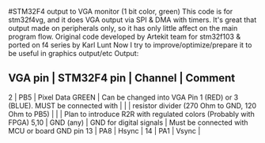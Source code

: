 #STM32F4 output to VGA monitor (1 bit color, green)
This code is for stm32f4vg, and it does VGA output via SPI & DMA with timers. It's great that output made on peripherals only, so it has only little affect on the main program flow.
Original code developed by Artekit team for stm32f103 & ported on f4 series by Karl Lunt
Now I try to improve/optimize/prepare it to be useful in graphics output/etc
Output:

VGA pin | STM32F4 pin  |  Channel                 | Comment
-------------------------------------------------------
   2    |   PB5        |  Pixel Data GREEN        | Can be changed into VGA Pin 1 (RED) or 3 (BLUE). MUST be connected with 
        |              |                          | resistor divider (270 Ohm to GND, 120 Ohm to PB5)
        |              |                          | Plan to introduce R2R with regulated colors (Probably with FPGA)
 5,10   |   GND (any)  |  GND for digital signals | Must be connected with MCU or board GND pin
  13    |   PA8        |  Hsync                   |
  14    |   PA1        |  Vsync                   |
   


